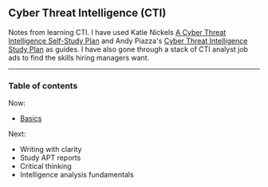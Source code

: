 ## Cyber Threat Intelligence (CTI)

Notes from learning CTI. I have used Katie Nickels [A Cyber Threat Intelligence Self-Study Plan](https://medium.com/katies-five-cents/a-cyber-threat-intelligence-self-study-plan-part-1-968b5a8daf9a) and Andy Piazza's [Cyber Threat Intelligence Study Plan](https://klrgrz.medium.com/cyber-threat-intelligence-study-plan-c60484d319cb) as guides. I have also gone through a stack of CTI analyst job ads to find the skills hiring managers want.

___________________________

### Table of contents

Now:
* [Basics](https://github.com/thequietlife/CTI-101/blob/5c6cd39cd37cb31ffd85f1415139983995e10ec6/assets/basics.md)
  
Next:
* Writing with clarity
* Study APT reports
* Critical thinking
* Intelligence analysis fundamentals 
